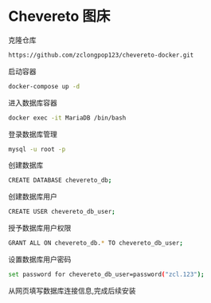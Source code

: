 # Chevereto 图床
克隆仓库
```bash
https://github.com/zclongpop123/chevereto-docker.git
```
启动容器
```bash
docker-compose up -d
```
进入数据库容器
```bash
docker exec -it MariaDB /bin/bash
```
登录数据库管理
```bash
mysql -u root -p
```
创建数据库
```bash
CREATE DATABASE chevereto_db;
```
创建数据库用户
```bash
CREATE USER chevereto_db_user;
```
授予数据库用户权限
```bash
GRANT ALL ON chevereto_db.* TO chevereto_db_user;
```
设置数据库用户密码
```bash
set password for chevereto_db_user=password("zcl.123");
```

从网页填写数据库连接信息,完成后续安装
